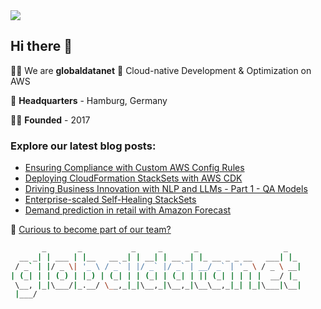 <img src='https://github.com/globaldatanet/.github/raw/main/profile/logo.png'/>

## Hi there 👋

🙋‍♀️ We are **globaldatanet** 💜 Cloud-native Development & Optimization on AWS

🌈 **Headquarters** - Hamburg, Germany

👩‍💻 **Founded** - 2017

### Explore our latest blog posts:

<!--START_SECTION:techblog-->
* [Ensuring Compliance with Custom AWS Config Rules](https:&#x2F;&#x2F;globaldatanet.com&#x2F;tech-blog&#x2F;ensuring-compliance-with-custom-aws-config-rules)
* [Deploying CloudFormation StackSets with AWS CDK](https:&#x2F;&#x2F;globaldatanet.com&#x2F;tech-blog&#x2F;deploying-cloudformation-stacksets-with-aws-cdk)
* [Driving Business Innovation with NLP and LLMs - Part 1 - QA Models](https:&#x2F;&#x2F;globaldatanet.com&#x2F;tech-blog&#x2F;driving-business-innovation-with-nlp-and-llms---part-1---qa-models)
* [Enterprise-scaled Self-Healing StackSets](https:&#x2F;&#x2F;globaldatanet.com&#x2F;tech-blog&#x2F;enterprise-scaled-self-healing-stacksets)
* [Demand prediction in retail with Amazon Forecast](https:&#x2F;&#x2F;globaldatanet.com&#x2F;tech-blog&#x2F;demand-prediction-in-retail-with-amazon-forecast)
<!--END_SECTION:techblog-->

👾 [Curious to become part of our team?](https://globaldatanet.com/careers)

```bash
       _       _           _     _       _                   _   
  __ _| | ___ | |__   __ _| | __| | __ _| |_ __ _ _ __   ___| |_ 
 / _` | |/ _ \| '_ \ / _` | |/ _` |/ _` | __/ _` | '_ \ / _ \ __|
| (_| | | (_) | |_) | (_| | | (_| | (_| | || (_| | | | |  __/ |_ 
 \__, |_|\___/|_.__/ \__,_|_|\__,_|\__,_|\__\__,_|_| |_|\___|\__|
 |___/                                                           

```
